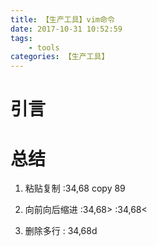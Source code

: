 ```yaml
---
title: 【生产工具】vim命令
date: 2017-10-31 10:52:59
tags:
    - tools
categories: 【生产工具】
---
```

# 引言

<!--more-->
# 总结
1. 粘贴复制
:34,68 copy 89

2. 向前向后缩进
:34,68>
:34,68<

3. 删除多行
: 34,68d